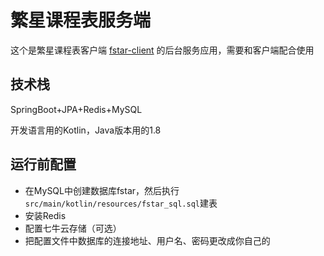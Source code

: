 # 繁星课程表服务端

这个是繁星课程表客户端 [fstar-client](https://github.com/mikai233/fstar-client) 的后台服务应用，需要和客户端配合使用

## 技术栈

SpringBoot+JPA+Redis+MySQL

开发语言用的Kotlin，Java版本用的1.8

## 运行前配置

- 在MySQL中创建数据库fstar，然后执行`src/main/kotlin/resources/fstar_sql.sql`建表
- 安装Redis
- 配置七牛云存储（可选）
- 把配置文件中数据库的连接地址、用户名、密码更改成你自己的